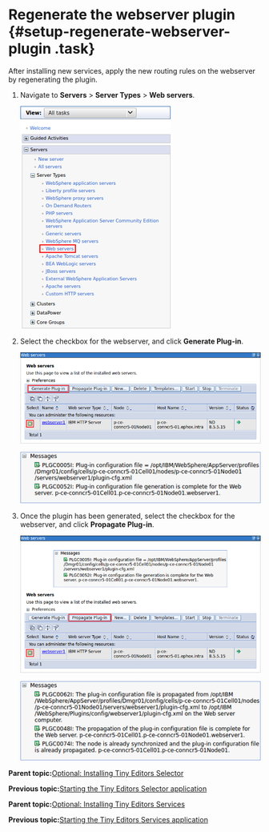# Regenerate the webserver plugin {#setup-regenerate-webserver-plugin .task}

After installing new services, apply the new routing rules on the webserver by regenerating the plugin.

1.  Navigate to **Servers** \> **Server Types** \> **Web servers**.

    ![Show webserver list](resource/was/menu_webservers.png)

2.  Select the checkbox for the webserver, and click **Generate Plug-in**.

    ![Generate the webserver plugin](resource/was/webservers_generate_plugin.png)

    ![Successfully generated](resource/was/webservers_done_generate_plugin.png "Message received when the webserver plugin has generated.")

3.  Once the plugin has been generated, select the checkbox for the webserver, and click **Propagate Plug-in**.

    ![Propagate the webserver plugin](resource/was/webservers_propagate_plugin.png)

    ![Successfully propagated](resource/was/webservers_done_propagate_plugin.png "Message received when the webserver plugin has propagated.")


**Parent topic:**[Optional: Installing Tiny Editors Selector](t_01-setup_01-selector_00-summary.md)

**Previous topic:**[Starting the Tiny Editors Selector application](t_01-setup_01-selector_02-start.md)

**Parent topic:**[Optional: Installing Tiny Editors Services](t_01-setup_02-services_00-summary.md)

**Previous topic:**[Starting the Tiny Editors Services application](t_01-setup_02-services_04-start.md)

